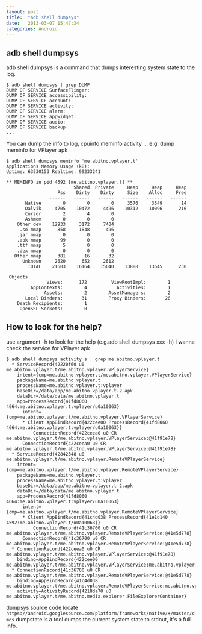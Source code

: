 ```yaml
---
layout: post
title:  "adb shell dumpsys"
date:   2013-03-07 15:47:34
categories: Android
---
```


adb shell dumpsys
-----------------

adb shell dumpsys is a command that dumps interesting system state to the log.

    $ adb shell dumpsys | grep DUMP
    DUMP OF SERVICE SurfaceFlinger:
    DUMP OF SERVICE accessibility:
    DUMP OF SERVICE account:
    DUMP OF SERVICE activity:
    DUMP OF SERVICE alarm:
    DUMP OF SERVICE appwidget:
    DUMP OF SERVICE audio:
    DUMP OF SERVICE backup
    ...

You can dump the info to log, cpuinfo meminfo activity …
e.g. dump meminfo for VPlayer apk

    $ adb shell dumpsys meminfo 'me.abitno.vplayer.t'
    Applications Memory Usage (kB):
    Uptime: 63530153 Realtime: 99233241

    ** MEMINFO in pid 4592 [me.abitno.vplayer.t] **
                             Shared  Private     Heap     Heap     Heap
                       Pss    Dirty    Dirty     Size    Alloc     Free
                    ------   ------   ------   ------   ------   ------
           Native        0        0        0     3576     3549       14
           Dalvik     4705    10472     4496    10312    10096      216
           Cursor        2        4        0
           Ashmem        0        0        0
        Other dev    12933     3172     7404
         .so mmap      858     1848      496
        .jar mmap        0        0        0
        .apk mmap       99        0        0
        .ttf mmap        5        0        0
        .dex mmap        0        0        0
       Other mmap      381       16       32
          Unknown     2620      652     2612
            TOTAL    21603    16164    15040    13888    13645      230

     Objects
                   Views:      172         ViewRootImpl:        1
             AppContexts:        4           Activities:        1
                  Assets:        2        AssetManagers:        2
           Local Binders:       31        Proxy Binders:       26
        Death Recipients:        1
         OpenSSL Sockets:        0

How to look for the help?
------------------------

use argument -h to look for the help (e.g.adb shell dumpsys xxx -h)
I wanna check the service for VPlayer apk

    $ adb shell dumpsys activity s | grep me.abitno.vplayer.t
      * ServiceRecord{42220f60 u0 me.abitno.vplayer.t/me.abitno.vplayer.VPlayerService}
        intent={cmp=me.abitno.vplayer.t/me.abitno.vplayer.VPlayerService}
        packageName=me.abitno.vplayer.t
        processName=me.abitno.vplayer.t:vplayer
        baseDir=/data/app/me.abitno.vplayer.t-2.apk
        dataDir=/data/data/me.abitno.vplayer.t
        app=ProcessRecord{41fd8060 4664:me.abitno.vplayer.t:vplayer/u0a10063}
          intent={cmp=me.abitno.vplayer.t/me.abitno.vplayer.VPlayerService}
          * Client AppBindRecord{422cee00 ProcessRecord{41fd8060 4664:me.abitno.vplayer.t:vplayer/u0a10063}}
              ConnectionRecord{422ceea0 u0 CR me.abitno.vplayer.t/me.abitno.vplayer.VPlayerService:@41f91e78}
          ConnectionRecord{422ceea0 u0 CR me.abitno.vplayer.t/me.abitno.vplayer.VPlayerService:@41f91e78}
      * ServiceRecord{42842348 u0 me.abitno.vplayer.t/me.abitno.vplayer.RemoteVPlayerService}
        intent={cmp=me.abitno.vplayer.t/me.abitno.vplayer.RemoteVPlayerService}
        packageName=me.abitno.vplayer.t
        processName=me.abitno.vplayer.t:vplayer
        baseDir=/data/app/me.abitno.vplayer.t-2.apk
        dataDir=/data/data/me.abitno.vplayer.t
        app=ProcessRecord{41fd8060 4664:me.abitno.vplayer.t:vplayer/u0a10063}
          intent={cmp=me.abitno.vplayer.t/me.abitno.vplayer.RemoteVPlayerService}
          * Client AppBindRecord{41c4d038 ProcessRecord{41e1d140 4592:me.abitno.vplayer.t/u0a10063}}
              ConnectionRecord{41c36700 u0 CR me.abitno.vplayer.t/me.abitno.vplayer.RemoteVPlayerService:@41e5d778}
          ConnectionRecord{41c36700 u0 CR me.abitno.vplayer.t/me.abitno.vplayer.RemoteVPlayerService:@41e5d778}
      * ConnectionRecord{422ceea0 u0 CR me.abitno.vplayer.t/me.abitno.vplayer.VPlayerService:@41f91e78}
        binding=AppBindRecord{422cee00 me.abitno.vplayer.t/me.abitno.vplayer.VPlayerService:me.abitno.vplayer.t:vplayer}
      * ConnectionRecord{41c36700 u0 CR me.abitno.vplayer.t/me.abitno.vplayer.RemoteVPlayerService:@41e5d778}
        binding=AppBindRecord{41c4d038 me.abitno.vplayer.t/me.abitno.vplayer.RemoteVPlayerService:me.abitno.vplayer.t}
        activity=ActivityRecord{4218da70 u0 me.abitno.vplayer.t/me.abitno.media.explorer.FileExplorerContainer}

dumpsys source code locate `https://android.googlesource.com/platform/frameworks/native/+/master/cmds`
dumpstate is a tool dumps the current system state to stdout, it's a full info.
